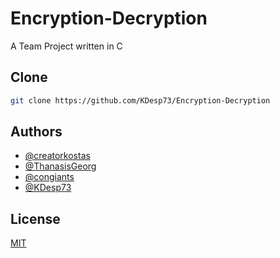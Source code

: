 
# Encryption-Decryption

A Team Project written in C


## Clone

```bash
git clone https://github.com/KDesp73/Encryption-Decryption
```

## Authors

- [@creatorkostas](https://github.com/creatorkostas)
- [@ThanasisGeorg](https://github.com/ThanasisGeorg)
- [@congiants](https://www.github.com/congiants)
- [@KDesp73](https://www.github.com/KDesp73)

## License

[MIT](https://choosealicense.com/licenses/mit/)

